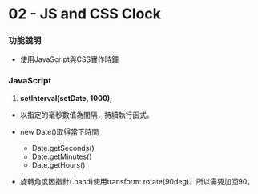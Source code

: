 # 02 - JS and CSS Clock

### 功能說明
* 使用JavaScript與CSS實作時鐘

### JavaScript
1. **setInterval(setDate, 1000);**
  * 以指定的毫秒數值為間隔，持續執行函式。
  * new Date()取得當下時間
    * Date.getSeconds()
    * Date.getMinutes()
    * Date.getHours()
  
  * 旋轉角度因指針(.hand)使用transform: rotate(90deg)，所以需要加回90。


